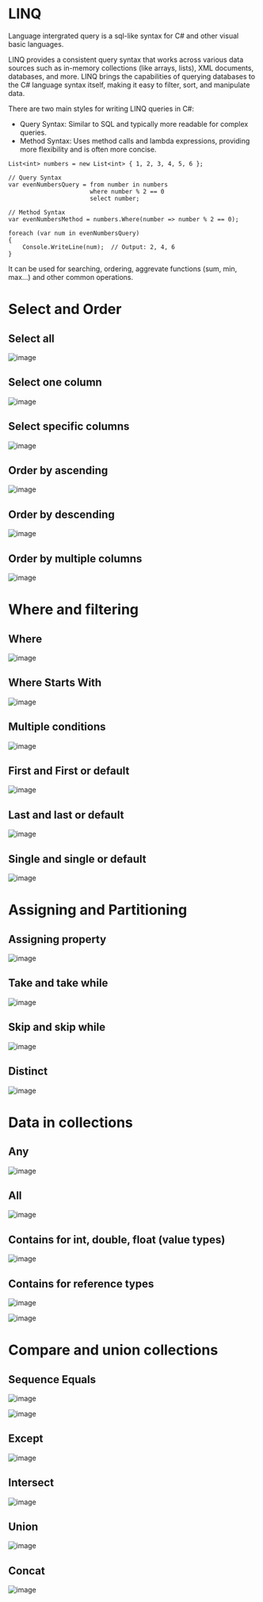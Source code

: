 # LINQ

Language intergrated query is a sql-like syntax for C# and other visual basic languages.

LINQ provides a consistent query syntax that works across various data sources such as in-memory collections (like arrays, lists), XML documents, databases, and more. LINQ brings the capabilities of querying databases to the C# language syntax itself, making it easy to filter, sort, and manipulate data. 

There are two main styles for writing LINQ queries in C#:

- Query Syntax: Similar to SQL and typically more readable for complex queries.
- Method Syntax: Uses method calls and lambda expressions, providing more flexibility and is often more concise.

```
List<int> numbers = new List<int> { 1, 2, 3, 4, 5, 6 };

// Query Syntax
var evenNumbersQuery = from number in numbers
                       where number % 2 == 0
                       select number;

// Method Syntax
var evenNumbersMethod = numbers.Where(number => number % 2 == 0);

foreach (var num in evenNumbersQuery)
{
    Console.WriteLine(num);  // Output: 2, 4, 6
}
```
It can be used for searching, ordering, aggrevate functions (sum, min, max...) and other common operations.

# Select and Order

## Select all

![image](https://github.com/user-attachments/assets/ade836f6-29ea-4bc0-84bf-c41e850887c1)

## Select one column

![image](https://github.com/user-attachments/assets/ee477508-34a5-452a-badf-ebc13216d424)

## Select specific columns

![image](https://github.com/user-attachments/assets/da0ac1a2-6386-4df6-8e1c-190a79576497)

## Order by ascending

![image](https://github.com/user-attachments/assets/c0b0e47c-04c8-4bbb-a841-662b9d8a4b81)

## Order by descending

![image](https://github.com/user-attachments/assets/b795a605-347c-4bae-bd61-3c07a0e4e4f4)

## Order by multiple columns

![image](https://github.com/user-attachments/assets/0e0da81a-c0e2-49ee-927a-9625d56a0adb)

# Where and filtering

## Where

![image](https://github.com/user-attachments/assets/029b7527-c5bf-4b12-960d-8610d4c593ea)

## Where Starts With

![image](https://github.com/user-attachments/assets/9f343691-63dd-4add-b36d-f416aded2ab9)

## Multiple conditions

![image](https://github.com/user-attachments/assets/a43d77f7-2113-4b2e-b5b2-5f667f2e34cd)

## First and First or default

![image](https://github.com/user-attachments/assets/7d179dd2-c7b9-4e59-a31f-ea5fc55b243c)

## Last and last or default

![image](https://github.com/user-attachments/assets/d8328caf-439d-4c7e-a788-e893e6919e9f)

## Single and single or default

![image](https://github.com/user-attachments/assets/0960f2ce-c1f2-45c1-b9a3-0db080d3e09e)

# Assigning and Partitioning

## Assigning property
![image](https://github.com/user-attachments/assets/e18166a4-8db1-40ca-b8ec-0e5b43c0dd19)

## Take and take while

![image](https://github.com/user-attachments/assets/d0796ee2-debd-4b15-b692-b07a5dab65a7)

## Skip and skip while

![image](https://github.com/user-attachments/assets/b93cbe35-864f-49b7-a24a-d28556bff1b9)

## Distinct 

![image](https://github.com/user-attachments/assets/783b9897-5bfb-4666-bb84-e697d5801b31)

# Data in collections

## Any

![image](https://github.com/user-attachments/assets/9437b28d-4840-4039-95e7-ba6588cc0e88)

## All

![image](https://github.com/user-attachments/assets/99bbef77-c95c-40ae-b4fa-67348adf36ad)

## Contains for int, double, float (value types)

![image](https://github.com/user-attachments/assets/e3fd1dd1-8325-4b13-9025-710142a14c65)

## Contains for reference types

![image](https://github.com/user-attachments/assets/fecadea8-4461-44f5-9195-6f87edb4de6c)

![image](https://github.com/user-attachments/assets/fe04755a-9ec0-47f7-bff8-2a62a5d40c76)

# Compare and union collections

## Sequence Equals

![image](https://github.com/user-attachments/assets/ab467bf4-c9cb-41e7-9ef9-6e290c4b43cc)

![image](https://github.com/user-attachments/assets/d0b4b445-bb82-46a2-942e-69db219bafa6)

## Except

![image](https://github.com/user-attachments/assets/9a8db4fc-e05a-4059-a5bd-780fad3590d6)

## Intersect

![image](https://github.com/user-attachments/assets/388647cb-7f53-4dde-a1d6-5f2ae8742aaa)

## Union

![image](https://github.com/user-attachments/assets/faffa1cf-a081-4f45-b53f-c165a9eed484)

## Concat

![image](https://github.com/user-attachments/assets/9757b594-ec9e-4a29-950e-0204739b7bef)

